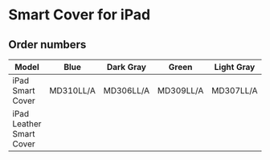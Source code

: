 # Smart Cover for iPad

## Order numbers

| Model | Blue | Dark Gray | Green | Light Gray | Pink |
|-------|-----|-----|-----|-----|-----|
| iPad Smart Cover | MD310LL/A | MD306LL/A | MD309LL/A | MD307LL/A | MD308LL/A |
| iPad Leather Smart Cover |  |  |  |  |  |
